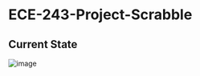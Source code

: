 # ECE-243-Project-Scrabble

## Current State
![image](https://user-images.githubusercontent.com/61927002/114295921-3d89a900-9a5d-11eb-887a-6ffbb9edb57a.png)
